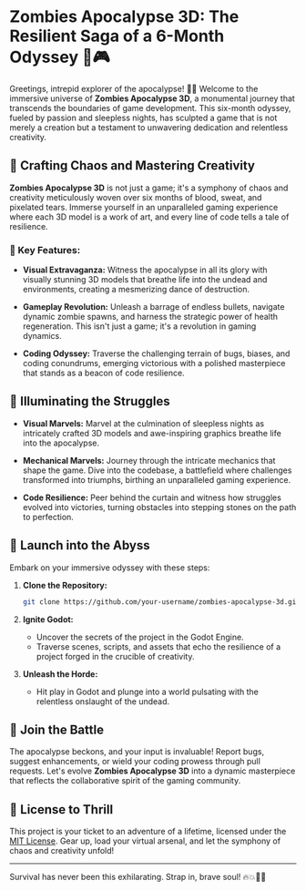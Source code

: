# Zombies Apocalypse 3D: The Resilient Saga of a 6-Month Odyssey 💪🎮

Greetings, intrepid explorer of the apocalypse! 🌌✨ Welcome to the immersive universe of **Zombies Apocalypse 3D**, a monumental journey that transcends the boundaries of game development. This six-month odyssey, fueled by passion and sleepless nights, has sculpted a game that is not merely a creation but a testament to unwavering dedication and relentless creativity.

## 🌟 Crafting Chaos and Mastering Creativity

**Zombies Apocalypse 3D** is not just a game; it's a symphony of chaos and creativity meticulously woven over six months of blood, sweat, and pixelated tears. Immerse yourself in an unparalleled gaming experience where each 3D model is a work of art, and every line of code tells a tale of resilience.

### 🚀 Key Features:

- **Visual Extravaganza:** Witness the apocalypse in all its glory with visually stunning 3D models that breathe life into the undead and environments, creating a mesmerizing dance of destruction.

- **Gameplay Revolution:** Unleash a barrage of endless bullets, navigate dynamic zombie spawns, and harness the strategic power of health regeneration. This isn't just a game; it's a revolution in gaming dynamics.

- **Coding Odyssey:** Traverse the challenging terrain of bugs, biases, and coding conundrums, emerging victorious with a polished masterpiece that stands as a beacon of code resilience.

## 🌌 Illuminating the Struggles

- **Visual Marvels:** Marvel at the culmination of sleepless nights as intricately crafted 3D models and awe-inspiring graphics breathe life into the apocalypse.

- **Mechanical Marvels:** Journey through the intricate mechanics that shape the game. Dive into the codebase, a battlefield where challenges transformed into triumphs, birthing an unparalleled gaming experience.

- **Code Resilience:** Peer behind the curtain and witness how struggles evolved into victories, turning obstacles into stepping stones on the path to perfection.

## 🚀 Launch into the Abyss

Embark on your immersive odyssey with these steps:

1. **Clone the Repository:**
   ```bash
   git clone https://github.com/your-username/zombies-apocalypse-3d.git
   ```

2. **Ignite Godot:**
   - Uncover the secrets of the project in the Godot Engine.
   - Traverse scenes, scripts, and assets that echo the resilience of a project forged in the crucible of creativity.

3. **Unleash the Horde:**
   - Hit play in Godot and plunge into a world pulsating with the relentless onslaught of the undead.

## 🤝 Join the Battle

The apocalypse beckons, and your input is invaluable! Report bugs, suggest enhancements, or wield your coding prowess through pull requests. Let's evolve **Zombies Apocalypse 3D** into a dynamic masterpiece that reflects the collaborative spirit of the gaming community.

## 📝 License to Thrill

This project is your ticket to an adventure of a lifetime, licensed under the [MIT License](LICENSE). Gear up, load your virtual arsenal, and let the symphony of chaos and creativity unfold!

---

Survival has never been this exhilarating. Strap in, brave soul! 🔥💥🧟‍♂️
